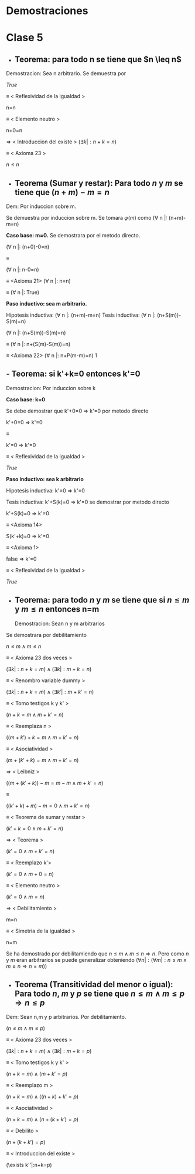 # Demostraciones

# Clase 5
- ## **Teorema:  para todo n se tiene que \$n \leq n$** <a name="Teorema5.1"></a>

Demostracion: Sea n arbitrario.
Se demuestra por 

   $True$
   
$\equiv$ < Reflexividad de la igualdad >
  
  n=n
  
$\equiv$ < Elemento neutro >
   
  n+0=n 
  
$\Rightarrow$ < Introduccion del existe >
  ($\exists k|: n+k=n)$
  
$\equiv$  < Axioma 23 >

  $n\leq n$

- ## **Teorema (Sumar y restar):  Para todo $n$ y $m$ se tiene que $(n+m)-m=n$**

Dem: Por induccion sobre m.

Se demuestra por induccion sobre m. Se tomara $\varphi(m)$ como ($\forall$ n |: (n+m)-m=n)

**Caso base: m=0.**
Se demostrara por el metodo directo.

($\forall$ n |: (n+0)-0=n)

$\equiv$ <Elemento neutro de la suma>
  
  ($\forall$ n |: n-0=n)
  
$\equiv$ <Axioma 21>
  ($\forall$ n |: n=n)
  
$\equiv$ <Reflexivilidad de la igualdad>
  ($\forall$ n |: True)
  
 **Paso inductivo: sea m arbitrario.**
   
   Hipotesis inductiva: ($\forall$ n |: (n+m)-m=n)
   Tesis inductiva: ($\forall$ n |: (n+S(m))-S(m)=n)
   
   ($\forall$ n |: (n+S(m))-S(m)=n)

   $\equiv$ <Asociatividad de la suma>
   ($\forall$ n |: n+(S(m)-S(m))=n)
   
   $\equiv$ <Axioma 22>
   ($\forall$ n |: n+P(m-m)=n)
      1
   
   ## - **Teorema: si k'+k=0 entonces k'=0**
   
   Demostracion: Por induccion sobre k
   
   **Caso base: k=0**
   
Se debe demostrar que k'+0=0 $\Rightarrow$ k'=0 por metodo directo

   
   k'+0=0 $\Rightarrow$ k'=0
   
   $\equiv$ <Elemento neutro>
   
   k'=0 $\Rightarrow$ k'=0
   
   $\equiv$ < Reflexividad de la igualdad >
   
   $True$  
   
   **Paso inductivo: sea k arbitrario**
   
Hipotesis inductiva:  k'=0 $\Rightarrow$ k'=0
   
Tesis inductiva: k'+S(k)=0 $\Rightarrow$ k'=0 se demostrar por metodo directo 
   

k'+S(k)=0 $\Rightarrow$ k'=0
   
$\equiv$ <Axioma 14>   
   
   S(k'+k)=0 $\Rightarrow$ k'=0
   
$\equiv$  <Axioma 1>
   
   false $\Rightarrow$ k'=0 
   
$\equiv$ < Reflexividad de la igualdad >
   
   $True$ 
   
- ## **Teorema:  para todo $n$ y $m$ se tiene que si $n\leq m$  y $m \leq n$ entonces n=m** 

  Demostracion: Sean n y m arbitrarios

Se demostrara por debilitamiento
   
   $n\leq m  \land m \leq n$
   
$\equiv$ < Axioma 23 dos veces >
   
   $(\exists k|:n+k= m)\wedge (\exists k|:m+k= n)$

 $\equiv$  < Renombro variable dummy >
    
   $(\exists k|:n+k= m)\wedge (\exists k'|:m+k'= n)$
   
 $\equiv$ < Tomo testigos k y k' >
   
   $(n+k= m \wedge m+k'= n)$

$\equiv$ < Reemplaza n >
   
   $((m+k')+k= m \wedge m+k'= n)$
   
$\equiv$  < Asociatividad >
   
   $(m+(k'+k)= m \wedge m+k'= n)$
   
$\Rightarrow$ < Leibniz >
   
   $((m+(k'+k))-m= m-m \wedge m+k'= n)$

$\equiv$ <Conmutatividad y m-m=0>
   
   $((k'+k)+m)-m= 0 \wedge m+k'= n)$

$\equiv$ < Teorema de sumar y restar >
   
   $(k'+k= 0\wedge m+k'= n)$
   
$\Rightarrow$ < Teorema >
   
   $(k'= 0 \wedge m+k'= n)$
   
$\equiv$ < Reemplazo k'>
      
   $(k'= 0 \wedge m+0= n)$
                    
$\equiv$ < Elemento neutro >
   
   $(k'=0 \wedge m=n)$
   
$\Rightarrow$ < Debilitamiento >
     
   m=n
   
 $\equiv$ < Simetria de la igualdad  >
     
   n=m

Se ha demostrado por debilitamiendo que $n\leq m\wedge m\leq n\Rightarrow n$. Pero como $n$ y $m$ eran arbitrarios se puede generalizar obteniendo
$(\forall n|:(\forall m|:n\leq m\wedge m\leq n\Rightarrow n=m))$
   
- ## **Teorema (Transitividad del menor o igual): Para todo $n$, $m$ y $p$ se tiene que $n\leq m\wedge m\leq p\Rightarrow n\leq p$**

Dem: Sean n,m y p arbitrarios. Por debilitamiento.
   
   $(n \leq m \wedge m \leq p)$ 
   
$\equiv$ < Axioma 23 dos veces >
   
   $(\exists k|:n+k= m) \wedge (\exists k|:m+k= p)$
   
$\equiv$ < Tomo testigos k y k' >
    
  $( n+k= m) \wedge (m+k'= p)$

$\equiv$  < Reemplazo m >
   
  $(n+k= m) \wedge ((n+k)+k'= p)$
   
$\equiv$  < Asociatividad >
    
   $(n+k= m) \wedge (n+(k+k') = p)$
   
$\equiv$  < Debilito >
   
   $(n+(k+k') = p)$

 $\equiv$ < Introduccion del existe > 
    
   (\exists k''|:n+k=p)
   
   


   
   
